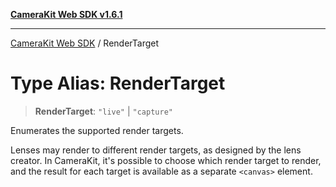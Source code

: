 [**CameraKit Web SDK v1.6.1**](../README.md)

***

[CameraKit Web SDK](../globals.md) / RenderTarget

# Type Alias: RenderTarget

> **RenderTarget**: `"live"` \| `"capture"`

Enumerates the supported render targets.

Lenses may render to different render targets, as designed by the lens creator. In CameraKit, it's possible to choose
which render target to render, and the result for each target is available as a separate `<canvas>` element.
